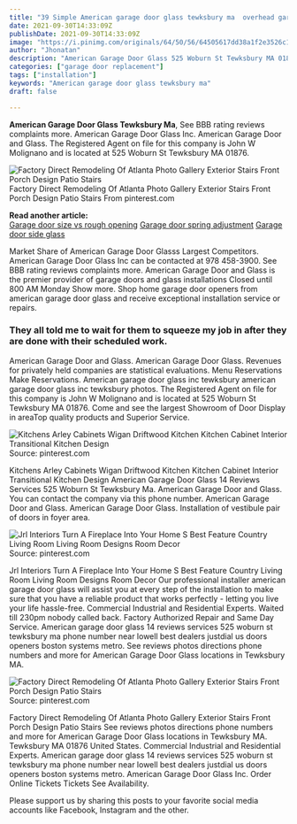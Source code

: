 ```yaml
---
title: "39 Simple American garage door glass tewksbury ma  overhead garage door"
date: 2021-09-30T14:33:09Z
publishDate: 2021-09-30T14:33:09Z
image: "https://i.pinimg.com/originals/64/50/56/64505617dd38a1f2e3526c1d0a39103c.jpg"
author: "Jhonatan"
description: "American Garage Door Glass 525 Woburn St Tewksbury MA 01876. With snowrainwind arriving in a few hours called American. American garage door glass tewksbury ma"
categories: ["garage door replacement"]
tags: ["installation"]
keywords: "American garage door glass tewksbury ma"
draft: false

---
```

<!-- Head tag Code -->
**American Garage Door Glass Tewksbury Ma**, See BBB rating reviews complaints more. American Garage Door Glass Inc. American Garage Door and Glass. The Registered Agent on file for this company is John W Molignano and is located at 525 Woburn St Tewksbury MA 01876.

![Factory Direct Remodeling Of Atlanta Photo Gallery Exterior Stairs Front Porch Design Patio Stairs](https://i.pinimg.com/originals/64/50/56/64505617dd38a1f2e3526c1d0a39103c.jpg "Factory Direct Remodeling Of Atlanta Photo Gallery Exterior Stairs Front Porch Design Patio Stairs")
Factory Direct Remodeling Of Atlanta Photo Gallery Exterior Stairs Front Porch Design Patio Stairs From pinterest.com

**Read another article:**  
[Garage door size vs rough opening](/garage-door-size-vs-rough-opening/)
[Garage door spring adjustment](/garage-door-spring-adjustment/)
[Garage door side glass](/garage-door-side-glass/)


Market Share of American Garage Door Glasss Largest Competitors. American Garage Door Glass Inc can be contacted at 978 458-3900. See BBB rating reviews complaints more. American Garage Door and Glass is the premier provider of garage doors and glass installations Closed until 800 AM Monday Show more. Shop home garage door openers from american garage door glass and receive exceptional installation service or repairs.

### They all told me to wait for them to squeeze my job in after they are done with their scheduled work.

American Garage Door and Glass. American Garage Door Glass. Revenues for privately held companies are statistical evaluations. Menu Reservations Make Reservations. American garage door glass inc tewksbury american garage door glass inc tewksbury photos. The Registered Agent on file for this company is John W Molignano and is located at 525 Woburn St Tewksbury MA 01876. Come and see the largest Showroom of Door Display in areaTop quality products and Superior Service.


![Kitchens Arley Cabinets Wigan Driftwood Kitchen Kitchen Cabinet Interior Transitional Kitchen Design](https://i.pinimg.com/originals/cd/23/3f/cd233facc7b41002c53371dc3115bc02.jpg "Kitchens Arley Cabinets Wigan Driftwood Kitchen Kitchen Cabinet Interior Transitional Kitchen Design")
Source: pinterest.com

Kitchens Arley Cabinets Wigan Driftwood Kitchen Kitchen Cabinet Interior Transitional Kitchen Design American Garage Door Glass 14 Reviews Services 525 Woburn St Tewksbury Ma. American Garage Door and Glass. You can contact the company via this phone number. American Garage Door and Glass. American Garage Door Glass. Installation of vestibule pair of doors in foyer area.

![Jrl Interiors Turn A Fireplace Into Your Home S Best Feature Country Living Room Living Room Designs Room Decor](https://i.pinimg.com/originals/f4/1c/80/f41c805f6e5c5b9da9b66f1895a58198.png "Jrl Interiors Turn A Fireplace Into Your Home S Best Feature Country Living Room Living Room Designs Room Decor")
Source: pinterest.com

Jrl Interiors Turn A Fireplace Into Your Home S Best Feature Country Living Room Living Room Designs Room Decor Our professional installer american garage door glass will assist you at every step of the installation to make sure that you have a reliable product that works perfectly - letting you live your life hassle-free. Commercial Industrial and Residential Experts. Waited till 230pm nobody called back. Factory Authorized Repair and Same Day Service. American garage door glass 14 reviews services 525 woburn st tewksbury ma phone number near lowell best dealers justdial us doors openers boston systems metro. See reviews photos directions phone numbers and more for American Garage Door Glass locations in Tewksbury MA.

![Factory Direct Remodeling Of Atlanta Photo Gallery Exterior Stairs Front Porch Design Patio Stairs](https://i.pinimg.com/originals/64/50/56/64505617dd38a1f2e3526c1d0a39103c.jpg "Factory Direct Remodeling Of Atlanta Photo Gallery Exterior Stairs Front Porch Design Patio Stairs")
Source: pinterest.com

Factory Direct Remodeling Of Atlanta Photo Gallery Exterior Stairs Front Porch Design Patio Stairs See reviews photos directions phone numbers and more for American Garage Door Glass locations in Tewksbury MA. Tewksbury MA 01876 United States. Commercial Industrial and Residential Experts. American garage door glass 14 reviews services 525 woburn st tewksbury ma phone number near lowell best dealers justdial us doors openers boston systems metro. American Garage Door Glass Inc. Order Online Tickets Tickets See Availability.

Please support us by sharing this posts to your favorite social media accounts like Facebook, Instagram and the other.

